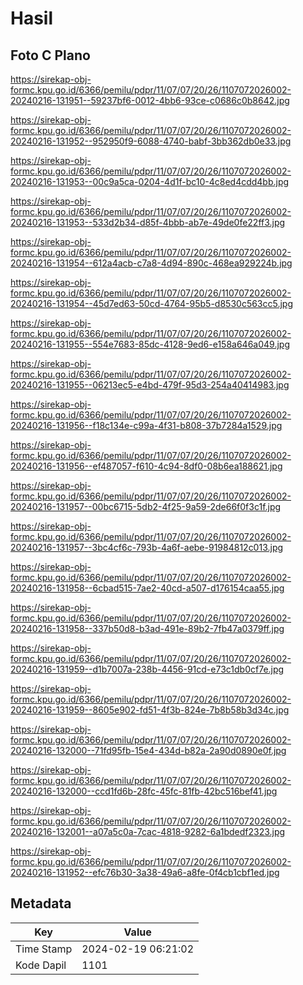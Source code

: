 # Hasil

## Foto C Plano

https://sirekap-obj-formc.kpu.go.id/6366/pemilu/pdpr/11/07/07/20/26/1107072026002-20240216-131951--59237bf6-0012-4bb6-93ce-c0686c0b8642.jpg

https://sirekap-obj-formc.kpu.go.id/6366/pemilu/pdpr/11/07/07/20/26/1107072026002-20240216-131952--952950f9-6088-4740-babf-3bb362db0e33.jpg

https://sirekap-obj-formc.kpu.go.id/6366/pemilu/pdpr/11/07/07/20/26/1107072026002-20240216-131953--00c9a5ca-0204-4d1f-bc10-4c8ed4cdd4bb.jpg

https://sirekap-obj-formc.kpu.go.id/6366/pemilu/pdpr/11/07/07/20/26/1107072026002-20240216-131953--533d2b34-d85f-4bbb-ab7e-49de0fe22ff3.jpg

https://sirekap-obj-formc.kpu.go.id/6366/pemilu/pdpr/11/07/07/20/26/1107072026002-20240216-131954--612a4acb-c7a8-4d94-890c-468ea929224b.jpg

https://sirekap-obj-formc.kpu.go.id/6366/pemilu/pdpr/11/07/07/20/26/1107072026002-20240216-131954--45d7ed63-50cd-4764-95b5-d8530c563cc5.jpg

https://sirekap-obj-formc.kpu.go.id/6366/pemilu/pdpr/11/07/07/20/26/1107072026002-20240216-131955--554e7683-85dc-4128-9ed6-e158a646a049.jpg

https://sirekap-obj-formc.kpu.go.id/6366/pemilu/pdpr/11/07/07/20/26/1107072026002-20240216-131955--06213ec5-e4bd-479f-95d3-254a40414983.jpg

https://sirekap-obj-formc.kpu.go.id/6366/pemilu/pdpr/11/07/07/20/26/1107072026002-20240216-131956--f18c134e-c99a-4f31-b808-37b7284a1529.jpg

https://sirekap-obj-formc.kpu.go.id/6366/pemilu/pdpr/11/07/07/20/26/1107072026002-20240216-131956--ef487057-f610-4c94-8df0-08b6ea188621.jpg

https://sirekap-obj-formc.kpu.go.id/6366/pemilu/pdpr/11/07/07/20/26/1107072026002-20240216-131957--00bc6715-5db2-4f25-9a59-2de66f0f3c1f.jpg

https://sirekap-obj-formc.kpu.go.id/6366/pemilu/pdpr/11/07/07/20/26/1107072026002-20240216-131957--3bc4cf6c-793b-4a6f-aebe-91984812c013.jpg

https://sirekap-obj-formc.kpu.go.id/6366/pemilu/pdpr/11/07/07/20/26/1107072026002-20240216-131958--6cbad515-7ae2-40cd-a507-d176154caa55.jpg

https://sirekap-obj-formc.kpu.go.id/6366/pemilu/pdpr/11/07/07/20/26/1107072026002-20240216-131958--337b50d8-b3ad-491e-89b2-7fb47a0379ff.jpg

https://sirekap-obj-formc.kpu.go.id/6366/pemilu/pdpr/11/07/07/20/26/1107072026002-20240216-131959--d1b7007a-238b-4456-91cd-e73c1db0cf7e.jpg

https://sirekap-obj-formc.kpu.go.id/6366/pemilu/pdpr/11/07/07/20/26/1107072026002-20240216-131959--8605e902-fd51-4f3b-824e-7b8b58b3d34c.jpg

https://sirekap-obj-formc.kpu.go.id/6366/pemilu/pdpr/11/07/07/20/26/1107072026002-20240216-132000--71fd95fb-15e4-434d-b82a-2a90d0890e0f.jpg

https://sirekap-obj-formc.kpu.go.id/6366/pemilu/pdpr/11/07/07/20/26/1107072026002-20240216-132000--ccd1fd6b-28fc-45fc-81fb-42bc516bef41.jpg

https://sirekap-obj-formc.kpu.go.id/6366/pemilu/pdpr/11/07/07/20/26/1107072026002-20240216-132001--a07a5c0a-7cac-4818-9282-6a1bdedf2323.jpg

https://sirekap-obj-formc.kpu.go.id/6366/pemilu/pdpr/11/07/07/20/26/1107072026002-20240216-131952--efc76b30-3a38-49a6-a8fe-0f4cb1cbf1ed.jpg


## Metadata

| Key        | Value               |
| ---------- | ------------------- |
| Time Stamp | 2024-02-19 06:21:02 |
| Kode Dapil | 1101                |



